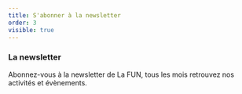 ```yaml
---
title: S'abonner à la newsletter
order: 3
visible: true
---
```

### La newsletter

Abonnez-vous à la newsletter de La FUN, tous les mois retrouvez nos activités et évènements.